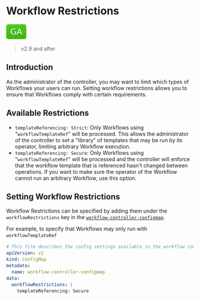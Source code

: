 # Workflow Restrictions

![GA](assets/ga.svg)

> v2.9 and after

## Introduction

As the administrator of the controller, you may want to limit which types of Workflows your users can run. Setting workflow restrictions allows you to ensure that Workflows comply with certain requirements. 

## Available Restrictions

* `templateReferencing: Strict`: Only Workflows using "`workflowTemplateRef`" will be processed. This allows the administrator of the controller to set a "library" of templates that may be run by its operator, limiting arbitrary Workflow execution.
* `templateReferencing: Secure`: Only Workflows using "`workflowTemplateRef`" will be processed and the controller will enforce that the workflow template that is referenced hasn't changed between operations. If you want to make sure the operator of the Workflow cannot run an arbitrary Workflow, use this option.

## Setting Workflow Restrictions

Workflow Restrictions can be specified by adding them under the `workflowRestrictions` key in the [`workflow-controller-configmap`](./workflow-controller-configmap.yaml).

For example, to specify that Workflows may only run with `workflowTemplateRef`

```yaml
# This file describes the config settings available in the workflow controller configmap
apiVersion: v1
kind: ConfigMap
metadata:
  name: workflow-controller-configmap
data:
  workflowRestrictions: |
    templateReferencing: Secure
```
